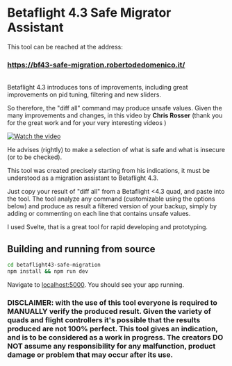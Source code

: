 # Betaflight 4.3 Safe Migrator Assistant

This tool can be reached at the address: <br />
### https://bf43-safe-migration.robertodedomenico.it/

<br />Betaflight 4.3 introduces tons of improvements,
including great improvements on pid tuning, filtering and new sliders.

So therefore, the "diff all" command may produce unsafe values. Given the many improvements and changes, in this video by <b>Chris Rosser</b> (thank you for the great work and for your very interesting videos
)

[![Watch the video](https://img.youtube.com/vi/0s4iJ5Vc-48/hqdefault.jpg)](https://youtu.be/0s4iJ5Vc-48)

He advises (rightly) to make a selection of what is safe and what is insecure (or to be checked).

This tool was created precisely starting from his indications, it must be understood as a migration assistant to Betaflight 4.3.

Just copy your result of "diff all" from a Betaflight <4.3 quad, and paste into the tool.
The tool analyze any command (customizable using the options below) and produce as result a filtered version of your backup, simply by adding or commenting on each line that contains unsafe values.

I used Svelte, that is a great tool for rapid developing and prototyping.

## Building and running from source

```bash
cd betaflight43-safe-migration
npm install && npm run dev
```

Navigate to [localhost:5000](http://localhost:5000). You should see your app running. 

### DISCLAIMER: with the use of this tool everyone is required to MANUALLY verify the produced result. Given the variety of quads and flight controllers it's possible that the results produced are not 100% perfect. This tool gives an indication, and is to be considered as a work in progress. The creators DO NOT assume any responsibility for any malfunction, product damage or problem that may occur after its use.
